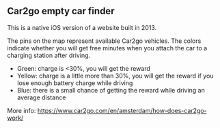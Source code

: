 Car2go empty car finder
-----------------------

This is a native iOS version of a website built in 2013.

The pins on the map represent available Car2go vehicles. The colors indicate whether you will get free minutes when you attach the car to a charging station after driving.

- Green: charge is <30%, you will get the reward
- Yellow: charge is a little more than 30%, you will get the reward if you lose enough battery charge while driving
- Blue: there is a small chance of getting the reward while driving an average distance

More info: https://www.car2go.com/en/amsterdam/how-does-car2go-work/
